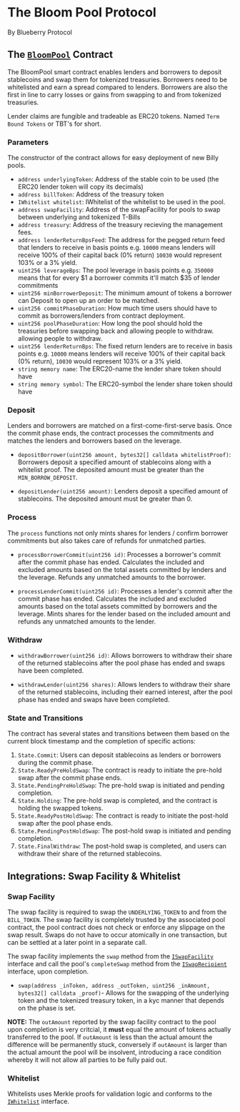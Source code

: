 # The Bloom Pool Protocol
By Blueberry Protocol

## The [`BloomPool`](src/BloomPool.sol) Contract

The BloomPool smart contract enables lenders and borrowers to deposit stablecoins and swap them for
tokenized treasuries. Borrowers need to be whitelisted and earn a spread compared to lenders.
Borrowers are also the first in line to carry losses or gains from swapping to and from tokenized treasuries.

Lender claims are fungible and tradeable as ERC20 tokens. Named `Term Bound Tokens` or TBT's for short.

### Parameters
The constructor of the contract allows for easy deployment of new Billy pools.
- `address underlyingToken`: Address of the stable coin to be used (the ERC20 lender token will copy its decimals)
- `address billToken`: Address of the treasury token
- `IWhitelist whitelist`: IWhitelist of the whitelist to be used in the pool.
- `address swapFacility`: Address of the swapFacility for pools to swap between
  underlying and tokenized T-Bills
- `address treasury`: Address of the treasury recieving the management fees.
- `address lenderReturnBpsFeed`: The address for the pegged return feed that lenders to receive
  in basis points e.g. `10000` means lenders will receive 100% of their capital back (0% return) `10030` 
  would represent 103% or a 3% yield.
- `uint256 leverageBps`: The pool leverage in basis points e.g. `350000` means that for
  every $1 a borrower commits it'll match $35 of lender commitments 
- `uint256 minBorrowerDeposit`: The minimum amount of tokens a borrower can Deposit to open up an order to be matched. 
- `uint256 commitPhaseDuration`: How much time users should have to commit as borrowers/lenders from contract deployment.
- `uint256 poolPhaseDuration`: How long the pool should hold the treasuries before swapping back and
  allowing people to withdraw.
  allowing people to withdraw.
- `uint256 lenderReturnBps`: The fixed return lenders are to receive in basis points e.g. `10000`
  means lenders will receive 100% of their capital back (0% return), `10030` would
  represent 103% or a 3% yield.
- `string memory name`: The ERC20-name the lender share token should have
- `string memory symbol`: The ERC20-symbol the lender share token should have

### Deposit

Lenders and borrowers are matched on a first-come-first-serve basis. Once the commit phase ends, the
contract processes the commitments and matches the lenders and borrowers based on the leverage.

- `depositBorrower(uint256 amount, bytes32[] calldata whitelistProof)`: Borrowers deposit a specified
  amount of stablecoins along with a whitelist proof. The deposited amount must be greater than the
  `MIN_BORROW_DEPOSIT`.

- `depositLender(uint256 amount)`: Lenders deposit a specified amount of stablecoins. The deposited
  amount must be greater than 0.

### Process

The `process` functions not only mints shares for lenders / confirm borrower commitments but also takes care
of refunds for unmatched parties.

- `processBorrowerCommit(uint256 id)`: Processes a borrower's commit after the commit phase has
  ended. Calculates the included and excluded amounts based on the total assets committed by lenders
  and the leverage. Refunds any unmatched amounts to the borrower.

- `processLenderCommit(uint256 id)`: Processes a lender's commit after the commit phase has ended.
  Calculates the included and excluded amounts based on the total assets committed by borrowers and
  the leverage. Mints shares for the lender based on the included amount and refunds any unmatched
  amounts to the lender.

### Withdraw

- `withdrawBorrower(uint256 id)`: Allows borrowers to withdraw their share of the returned stablecoins
  after the pool phase has ended and swaps have been completed.

- `withdrawLender(uint256 shares)`: Allows lenders to withdraw their share of the returned
  stablecoins, including their earned interest, after the pool phase has ended and swaps have been
  completed.


### State and Transitions

The contract has several states and transitions between them based on the current block timestamp and the completion of specific actions:

1. `State.Commit`: Users can deposit stablecoins as lenders or borrowers during the commit phase.
2. `State.ReadyPreHoldSwap`: The contract is ready to initiate the pre-hold swap after the commit phase ends.
3. `State.PendingPreHoldSwap`: The pre-hold swap is initiated and pending completion.
4. `State.Holding`: The pre-hold swap is completed, and the contract is holding the swapped tokens.
5. `State.ReadyPostHoldSwap`: The contract is ready to initiate the post-hold swap after the pool phase ends.
6. `State.PendingPostHoldSwap`: The post-hold swap is initiated and pending completion.
7. `State.FinalWithdraw`: The post-hold swap is completed, and users can withdraw their share of the returned stablecoins.

## Integrations: Swap Facility & Whitelist

### Swap Facility

The swap facility is required to swap the `UNDERLYING_TOKEN` to and from the `BILL_TOKEN`. The swap
facility is completely trusted by the associated pool contract, the pool contract does not check or enforce
any slippage on the swap result. Swaps do not have to occur atomically in one transaction, but can
be settled at a later point in a separate call.

The swap facility implements the `swap` method from the [`ISwapFacility`](src/interfaces/ISwapFacility.sol)
interface and call the pool's `completeSwap` method from the [`ISwapRecipient`](src/interfaces/ISwapRecipient.sol)
interface, upon completion.

- `swap(address _inToken, address _outToken, uint256 _inAmount, bytes32[] calldata _proof)`- Allows for the swapping of the underlying token and the tokenized treasury token, in a kyc manner that depends on the phase is set.  

**NOTE:** The `outAmount` reported by the swap facility contract to the pool upon completion is very
critcial, it **must** equal the amount of tokens actually transferred to the pool. If `outAmount`
is less than the actual amount the difference will be permanently stuck, conversely if `outAmount`
is larger than the actual amount the pool will be insolvent, introducing a race condition whereby
it will not allow all parties to be fully paid out.

### Whitelist

Whitelists uses Merkle proofs for validation logic and conforms to the [`IWhitelist`](src/interfaces/IWhitelist.sol)
interface. 
